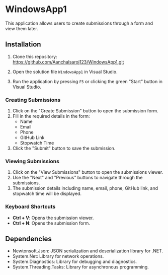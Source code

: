 # WindowsApp1
This application allows users to create submissions through a form and view them later.

## Installation

1. Clone this repository:
  https://github.com/Aanchalsaroj123/WindowsApp1.git


2. Open the solution file `WindowsApp1` in Visual Studio.

3. Run the application by pressing `F5` or clicking the green "Start" button in Visual Studio.

### Creating Submissions

1. Click on the "Create Submission" button to open the submission form.
2. Fill in the required details in the form:
   - Name
   - Email
   - Phone
   - GitHub Link
   - Stopwatch Time
3. Click the "Submit" button to save the submission.

### Viewing Submissions

1. Click on the "View Submissions" button to open the submissions viewer.
2. Use the "Next" and "Previous" buttons to navigate through the submissions.
3. The submission details including name, email, phone, GitHub link, and stopwatch time will be displayed.

### Keyboard Shortcuts

- **Ctrl + V**: Opens the submission viewer.
- **Ctrl + N**: Opens the submission form.

## Dependencies

- Newtonsoft.Json: JSON serialization and deserialization library for .NET.
- System.Net: Library for network operations.
- System.Diagnostics: Library for debugging and diagnostics.
- System.Threading.Tasks: Library for asynchronous programming.



